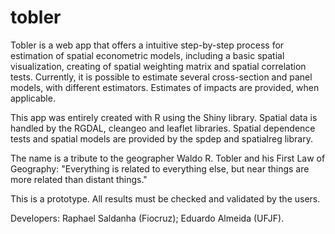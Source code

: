# tobler

Tobler is a web app that offers a intuitive step-by-step process for estimation of spatial econometric models, including a basic spatial visualization, creating of spatial weighting matrix and spatial correlation tests. Currently, it is possible to estimate several cross-section and panel models, with different estimators. Estimates of impacts are provided, when applicable.

This app was entirely created with R using the Shiny library. Spatial data is handled by the RGDAL, cleangeo and leaflet libraries. Spatial dependence tests and spatial models are provided by the spdep and spatialreg library.

The name is a tribute to the geographer Waldo R. Tobler and his First Law of Geography: "Everything is related to everything else, but near things are more related than distant things."

This is a prototype. All results must be checked and validated by the users.

Developers: Raphael Saldanha (Fiocruz); Eduardo Almeida (UFJF).
